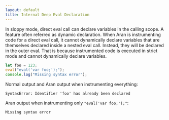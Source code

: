 ```yaml
---
layout: default
title: Internal Deep Eval Declaration
---
```


In sloppy mode, direct eval call can declare variables in the calling scope. A feature often referred as dynamic declaration. When Aran is instrumenting code for a direct eval call, it cannot dynamically declare variables that are themselves declared inside a nested eval call. Instead, they will be declared in the outer eval. That is because instrumented code is executed in strict mode and cannot dynamically declare variables.

```js
let foo = 123;
eval("eval('var foo;');");
console.log("Missing syntax error");
```

Normal output and Aran output when instrumenting everything:

```
SyntaxError: Identifier 'foo' has already been declared
```

Aran output when instrumenting only `"eval('var foo;');"`:

```
Missing syntax error
```
